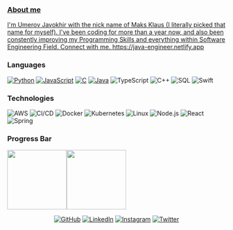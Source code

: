 <a href="https://giphy.com/gifs/L1mphX91arRHG7PSmr/html5" />

### About me
I'm Umerov Javokhir with the nick name of Maks Klaus (I literally picked that name for myself).
I've been coding for more than a year now, and also been constently improving my Programming Skills and everything within Software Engineering Field.
Connect with me.
https://java-engineer.netlify.app

### Languages
[![Python](https://img.shields.io/badge/-Python-000?&logo=python)](https://github.com/maksklaus?tab=repositories&q=&type=&language=python)
[![JavaScript](https://img.shields.io/badge/-JavaScript-000?&logo=JavaScript&logoColor=ddc508)](https://github.com/maksklaus?tab=repositories&q=&type=&language=javascript)
[![C](https://img.shields.io/badge/-C-000?&logo=C)](https://github.com/maksklaus?tab=repositories&q=&type=&language=c)
[![Java](https://img.shields.io/badge/-Java-000?&logo=Java&logoColor=007396)](https://github.com/maksklaus?tab=repositories&q=&type=&language=java)
![TypeScript](https://img.shields.io/badge/-TypeScript-000?&logo=TypeScript&logoColor=007ACC)
![C++](https://img.shields.io/badge/-C++-000?&logo=c%2b%2b&logoColor=00599C)
![SQL](https://img.shields.io/badge/-SQL-000?&logo=MySQL&logoColor=4479A1)
![Swift](https://img.shields.io/badge/-Swift-000?&logo=Swift)

### Technologies

![AWS](https://img.shields.io/badge/-AWS-000?&logo=Amazon-AWS&logoColor=FF9900)
![CI/CD](https://img.shields.io/badge/-CI%2FCD-000?&logo=CircleCI&logoColor=888)
![Docker](https://img.shields.io/badge/-Docker-000?&logo=Docker)
![Kubernetes](https://img.shields.io/badge/-Kubernetes-000?&logo=Kubernetes)
![Linux](https://img.shields.io/badge/-Linux-000?&logo=Linux&logoColor=FCC624)
![Node.js](https://img.shields.io/badge/-Node.js-000?&logo=node.js)
![React](https://img.shields.io/badge/-React-000?&logo=React)
![Spring](https://img.shields.io/badge/-Spring-000?&logo=Spring)

### Progress Bar
<a href="https://java-engineer.netlify.app/"><img height="137px" src="https://github-readme-stats.vercel.app/api?username=maksklaus&hide_title=true&hide_border=true&show_icons=true&include_all_commits=true&count_private=true&line_height=21&text_color=000&icon_color=000&bg_color=0,ea6161,ffc64d,fffc4d,52fa5a&theme=graywhite" /><!-- maksklaus --><img height="137px" src="https://github-readme-stats.vercel.app/api/top-langs/?username=maksklaus&hide=html&hide_title=true&hide_border=true&layout=compact&langs_count=7&exclude_repo=comp426,Redventures-Movie-Quotes&text_color=000&icon_color=fff&bg_color=0,52fa5a,4dfcff,c64dff&theme=graywhite" /></a>


<p align="center">
	<a href="https://github.com/maksklaus"><img src="https://img.icons8.com/bubbles/50/000000/github.png" alt="GitHub"/></a>
	<a href="https://www.linkedin.com/in/maksklaus/"><img src="https://img.icons8.com/bubbles/50/000000/linkedin.png" alt="LinkedIn"/></a>
	<a href="https://www.instagram.com/maks.klaus9/"><img src="https://img.icons8.com/bubbles/50/000000/instagram.png" alt="Instagram"/></a>
	<a href="https://twitter.com/maksklaus"><img src="https://img.icons8.com/bubbles/50/000000/twitter.png" alt="Twitter"/></a>
</p>





